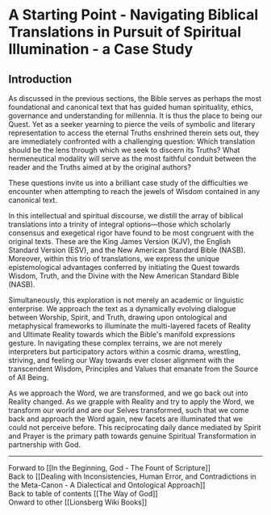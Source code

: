 # A Starting Point - Navigating Biblical Translations in Pursuit of Spiritual Illumination - a Case Study

## Introduction

As discussed in the previous sections, the Bible serves as perhaps the most foundational and canonical text that has guided human spirituality, ethics, governance and understanding for millennia. It is thus the place to being our Quest. Yet as a seeker yearning to pierce the veils of symbolic and literary representation to access the eternal Truths enshrined therein sets out, they are immediately confronted with a challenging question: Which translation should be the lens through which we seek to discern its Truths? What hermeneutical modality will serve as the most faithful conduit between the reader and the Truths aimed at by the original authors?

These questions invite us into a brilliant case study of the difficulties we encounter when attempting to reach the jewels of Wisdom contained in any canonical text. 

In this intellectual and spiritual discourse, we distill the array of biblical translations into a trinity of integral options—those which scholarly consensus and exegetical rigor have found to be most congruent with the original texts. These are the King James Version (KJV), the English Standard Version (ESV), and the New American Standard Bible (NASB). Moreover, within this trio of translations, we express the unique epistemological advantages conferred by initiating the Quest towards Wisdom, Truth, and the Divine with the New American Standard Bible (NASB).

Simultaneously, this exploration is not merely an academic or linguistic enterprise. We approach the text as a dynamically evolving dialogue between Worship, Spirit, and Truth, drawing upon ontological and metaphysical frameworks to illuminate the multi-layered facets of Reality and Ultimate Reality towards which the Bible's manifold expressions gesture. In navigating these complex terrains, we are not merely interpreters but participatory actors within a cosmic drama, wrestling, striving, and feeling our Way towards ever closer alignment with the transcendent Wisdom, Principles and Values that emanate from the Source of All Being. 

As we approach the Word, we are transformed, and we go back out into Reality changed. As we grapple with Reality and try to apply the Word, we transform our world and are our Selves transformed, such that we come back and approach the Word again, new facets are illuminated that we could not perceive before. This reciprocating daily dance mediated by Spirit and Prayer is the primary path towards genuine Spiritual Transformation in partnership with God. 

_____

Forward to [[In the Beginning, God - The Fount of Scripture]]  
Back to [[Dealing with Inconsistencies, Human Error, and Contradictions in the Meta-Canon - A Dialectical and Ontological Approach]]  
Back to table of contents [[The Way of God]]  
Onward to other [[Lionsberg Wiki Books]]  

